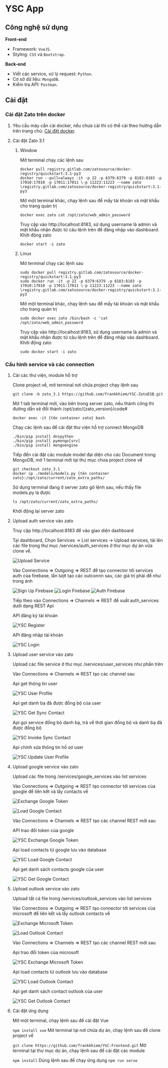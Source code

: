 # YSC App
## Công nghệ sử dụng
**Front-end**
- Framework: `VueJS`.
- Styling: `CSS` và `Bootstrap`.

**Back-end**
- Viết các service, xử lý request: `Python`.
- Cơ sở dữ liệu: `MongoDB`.
- Kiểm tra API: `Postman`.

## Cài đặt
### Cài đặt Zato trên docker
1. Yêu cầu máy cần cài docker, nếu chưa cài thì có thể cài theo hướng dẫn trên trang chủ: [Cài đặt docker](https://docs.docker.com/engine/install/).

2. Cài đặt Zato 3.1

    1. Window
    
        Mở terminal chạy các lệnh sau 
        ```
        docker pull registry.gitlab.com/zatosource/docker-registry/quickstart:3.1-py3
        docker run --pull=always -it -p 22 -p 6379:6379 -p 8183:8183 -p 17010:17010 -p 17011:17011 \-p 11223:11223 --name zato \registry.gitlab.com/zatosource/docker-registry/quickstart:3.1-py3
        ```
        Mở một terminal khác, chạy lệnh sau để mấy tài khoản và mật khẩu cho trang quản trị
        ```
        docker exec zato cat /opt/zato/web_admin_password
        ```
        Truy cập vào http://localhost:8183, sử dụng username là admin và mật khẩu nhận được từ câu lệnh trên để đăng nhập vào dashboard.
        Khởi động zato
        ```
        docker start -i zato
        ```
    2. Linux
        
        Mở terminal chạy các lệnh sau
        ```
        sudo docker pull registry.gitlab.com/zatosource/docker-registry/quickstart:3.1-py3
        sudo docker run -it -p 22 -p 6379:6379 -p 8183:8183 -p 17010:17010 -p 17011:17011 \-p 11223:11223 --name zato \registry.gitlab.com/zatosource/docker-registry/quickstart:3.1-py3
        ```
        Mở một terminal khác, chạy lệnh sau để mấy tài khoản và mật khẩu cho trang quản trị
        ```
        sudo docker exec zato /bin/bash -c 'cat /opt/zato/web_admin_password
        ```
        Truy cập vào http://localhost:8183, sử dụng username là admin và mật khẩu nhận được từ câu lệnh trên để đăng nhập vào dashboard.
        Khởi động zato
        ```
        sudo docker start -i zato
        ```
### Cấu hình service và các connection
1. Cài các thư viện, module hỗ trợ

    Clone project về, mở terminal nơi chứa project chạy lệnh sau
    ```
    git clone -b zato_3.1 https://github.com/frankkhiem/YSC-ZatoESB.git
    ```
    
    Mở 1 tab terminal mới, vào bên trong server zato, nếu thành công thì đường dẫn sẽ đổi thành /opt/zato/{zato_version}/code#
    ```
    docker exec -it {tên container zato} bash
    ```
    Chạy các lệnh sau để cài đặt thư viện hỗ trợ connect MongoDB
    ```
    ./bin/pip install dnspython
    ./bin/pip install pymongo[srv]
    ./bin/pip install mongoengine
    ```
    Tiếp đến cài đặt các module model đại diện cho các Document trong MongoDB, mở 1 terminal mới tại thư mục chưa project clone về
    ```
    git checkout zato_3.1
    docker cp ./models/models.py {tên container zato}:/opt/zato/current/zato_extra_paths/
    ```
    Sử dụng terminal đang ở server zato gõ lệnh sau, nếu thấy file models.py là được 
    ```
    ls /opt/zato/current/zato_extra_paths/
    ```
    Khởi động lại server zato
2. Upload auth service vào zato 

    Truy cập http://localhost:8183 để vào giao diện dashboard
    
    Tại dashboard, Chọn Services -> List services -> Upload services, tải lên các file trong thư mục /services/auth_services ở thư mục dự án vừa clone về.
    
    ![Upload Service](./demo/UploadSevice/upload_service.png)
    
    Vào Connections => Outgoing => REST để tạo connector tới services auth của firebase, lần lượt tạo các outconnn sau, các giá trị phải để như trong ảnh
    
    ![Sign Up Firebase](./demo/FirebaseService/sign_up_firebase.png)
    ![Login Firebase](./demo/FirebaseService/login_firebase.png)
    ![Auth Firebase](./demo/FirebaseService/auth_firebase.png)
    
    Tiếp theo vào Connections => Channels => REST để xuất auth_services dưới dạng REST Api
    
    API đăng ký tài khoản
    
    ![YSC Register](./demo/FirebaseService/ysc_register.png)
    
    API đăng nhập tài khoản
    
    ![YSC Login](./demo/FirebaseService/ysc_login.png)
    
3. Upload user service vào zato

    Upload các file service ở thư mục /services/user_services như phần trên
    
    Vào Connections => Channels => REST tạo các channel sau 
    
    Api get thông tin user
    
    ![YSC User Profile](./demo/UserService/ysc_user_profile.png)
    
    Api get danh bạ đã được đồng bộ của user
    
    ![YSC Get Sync Contact](./demo/UserService/ysc_get_sync_contact.png)
    
    Api gọi service đồng bộ danh bạ, trả về thời gian đồng bộ và danh bạ đã được đồng bộ
    
    ![YSC Invoke Sync Contact](./demo/UserService/ysc_invoke_sync_contact.png)
    
    Api chỉnh sửa thông tin hồ sơ user
    
    ![YSC Update User Profile](./demo/UserService/ysc_update_user_profile.png)

4. Upload google service vào zato

    Upload các file trong /services/google_services vào list services
    
    Vào Connections => Outgoing => REST tạo connector tới services của google để liên kết và lấy contacts về
    
    ![Exchange Google Token](./demo/GoogleService/exchange_google_token.png)
    
    ![Load Google Contact](./demo/GoogleService/load_google_contacts.png)
    
    Vào Connections => Channels => REST tạo các channel REST mới sau 
    
    API trao đổi token của google
    
    ![YSC Exchange Google Token](./demo/GoogleService/ysc_exchange_google_token.png)
    
    Api load contacts từ google lưu vào database
    
    ![YSC Load Google Contact](./demo/GoogleService/ysc_load_google_contact.png)
    
    Api get danh sách contacts google của user
    
    ![YSC Get Google Contact](./demo/GoogleService/ysc_get_google_contact.png)
    
5. Upload outlook service vào zato
    
    Upload tất cả file trong /services/outlook_services vào list services
    
    Vào Connections => Outgoing => REST tạo connector tới services của microsoft để liên kết và lấy outlook contacts về
    
    ![Exchange Microsoft Token](./demo/OutlookService/exchange_microsoft_token.png)
    
    ![Load Outlook Contact](./demo/OutlookService/load_outlook_contacts.png)
    
    Vào Connections => Channels => REST tạo các channel REST mới sau
    
    Api trao đổi token của microsoft
    
    ![YSC Exchange Microsoft Token](./demo/OutlookService/ysc_exchange_microsoft_token.png)
    
    Api load contacts từ outlook lưu vào database
    
    ![YSC Load Outlook Contact](./demo/OutlookService/ysc_load_outlook_contacts.png)
    
    Api get danh sách contact outlook của user
    
    ![YSC Get Outlook Contact](./demo/OutlookService/ysc_get_outlook_contacts.png)

6. Cài đặt ứng dụng

    Mở một terminal, chạy lệnh sau để cài đặt Vue
    
    ``
    npm install vue
    ``
    Mở terminal tại nơi chứa dự án, chạy lệnh sau để clone project về
    
    ``
    git clone https://github.com/frankkhiem/YSC-Frontend.git
    ``
    Mở terminal tại thư mục dự án, chạy lệnh sau để cài đặt các module
    
    ``
    npm install
    ``
    Dùng lệnh sau để chạy ứng dụng
    ``
    npm run serve
    ``
    
    
    
    
    
    
    
    
    
        
        
        
        
        
        
        
        
        
        
        
        
        
        
        
        
        
        
        
        
        
        
        
        
        
        
